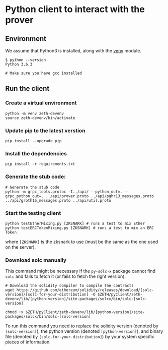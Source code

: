 # Python client to interact with the prover

## Environment

We assume that Python3 is installed, along with the [venv](https://docs.python.org/3/library/venv.html#module-venv) module.

```
$ python --version
Python 3.6.3

# Make sure you have gcc installed
```

## Run the client

### Create a virtual environment

```
python -m venv zeth-devenv
source zeth-devenv/bin/activate
```

### Update pip to the latest verstion

```
pip install --upgrade pip
```

### Install the dependencies

```
pip install -r requirements.txt
```

### Generate the stub code:

```
# Generate the stub code
python -m grpc_tools.protoc -I../api/ --python_out=. --grpc_python_out=. ../api/prover.proto ../api/pghr13_messages.proto ../api/groth16_messages.proto ../api/util.proto
```

### Start the testing client

```
python testEtherMixing.py [ZKSNARK] # runs a test to mix Ether
python testERCTokenMixing.py [ZKSNARK] # runs a test to mix an ERC Token
```

where `[ZKSNARK]` is the zksnark to use (must be the same as the one used on the server).

### Download solc manually

This command might be necessary if the `py-solc-x` package cannot find `solc` and fails to fetch it (or fails to fetch the right version).

```
# Download the solidity compiler to compile the contracts
wget https://github.com/ethereum/solidity/releases/download/[solc-version]/[solc-for-your-distribution] -O $ZETH/pyClient/zeth-devenv/lib/[python-version]/site-packages/solcx/bin/solc-[solc-version]

chmod +x $ZETH/pyClient/zeth-devenv/lib/[python-version]/site-packages/solcx/bin/solc-[solc-version]
```

To run this command you need to replace the solidity version (denoted by `[solc-version]`), the python version (denoted `[python-version]`), and binary file (denoted by `[solc-for-your-distribution]`) by your system specific pieces of information.
